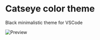# Catseye color theme
 Black minimalistic theme for VSCode
 
![Preview](https://i.imgur.com/db4zvSK.png)

